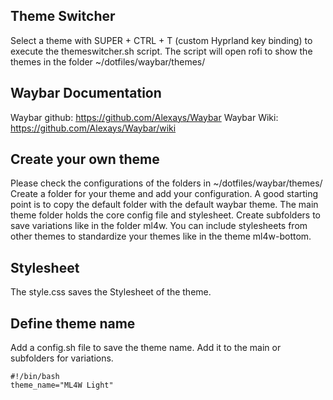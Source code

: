 ## Theme Switcher

Select a theme with SUPER + CTRL + T (custom Hyprland key binding) to execute the themeswitcher.sh script. The script will open rofi to show the themes in the folder ~/dotfiles/waybar/themes/

## Waybar Documentation
Waybar github: https://github.com/Alexays/Waybar
Waybar Wiki: https://github.com/Alexays/Waybar/wiki

## Create your own theme

Please check the configurations of the folders in ~/dotfiles/waybar/themes/
Create a folder for your theme and add your configuration. A good starting point is to copy the default folder with the default waybar theme.
The main theme folder holds the core config file and stylesheet.
Create subfolders to save variations like in the folder ml4w.
You can include stylesheets from other themes to standardize your themes like in the theme ml4w-bottom.

## Stylesheet

The style.css saves the Stylesheet of the theme. 

## Define theme name

Add a config.sh file to save the theme name. Add it to the main or subfolders for variations.

```
#!/bin/bash
theme_name="ML4W Light"
```


